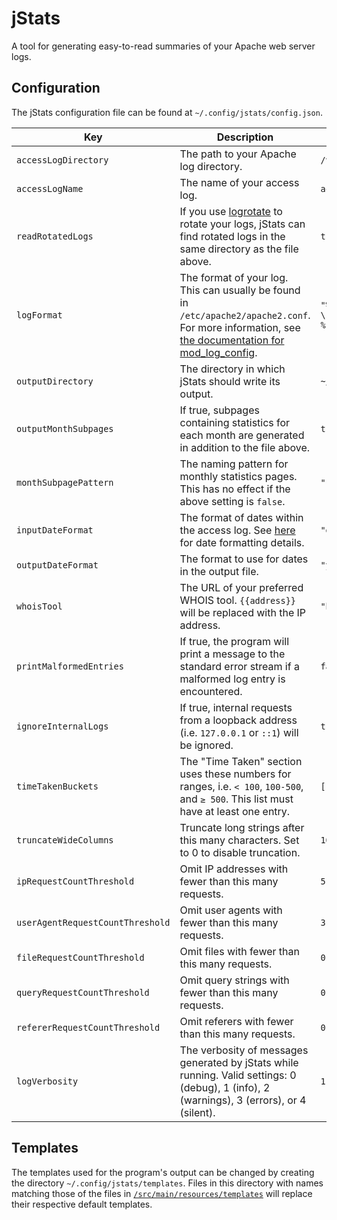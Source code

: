 # jStats

A tool for generating easy-to-read summaries of your Apache web server logs.

## Configuration

The jStats configuration file can be found at `~/.config/jstats/config.json`.

| Key                              | Description                                                                                                                                                                                                    | Default value                                                                                       |
|----------------------------------|----------------------------------------------------------------------------------------------------------------------------------------------------------------------------------------------------------------|-----------------------------------------------------------------------------------------------------|
| `accessLogDirectory`             | The path to your Apache log directory.                                                                                                                                                                         | `/var/log/apache2`                                                                                  |
| `accessLogName`                  | The name of your access log.                                                                                                                                                                                   | `access.log`                                                                                        |
| `readRotatedLogs`                | If you use [logrotate](https://linux.die.net/man/8/logrotate) to rotate your logs, jStats can find rotated logs in the same directory as the file above.                                                       | `true`                                                                                              |
| `logFormat`                      | The format of your log. This can usually be found in `/etc/apache2/apache2.conf`. For more information, see [the documentation for mod_log_config](https://httpd.apache.org/docs/2.4/mod/mod_log_config.html). | `"%v:%p %h %l %u %t \"%r\" %s:%>s %I %O \"%{Referer}i\" \"%{User-Agent}i\" %D %k %f \"%U\" \"%q\""` |
| `outputDirectory`                | The directory in which jStats should write its output.                                                                                                                                                         | `~/jstats`                                                                                          |
| `outputMonthSubpages`            | If true, subpages containing statistics for each month are generated in addition to the file above.                                                                                                            | `true`                                                                                              |
| `monthSubpagePattern`            | The naming pattern for monthly statistics pages. This has no effect if the above setting is `false`.                                                                                                           | `"{{year}}-{{month}}.html"`                                                                         |
| `inputDateFormat`                | The format of dates within the access log. See [here](https://docs.oracle.com/en/java/javase/17/docs/api/java.base/java/text/SimpleDateFormat.html) for date formatting details.                               | `"dd/MMM/yyyy:HH:mm:ss Z"`                                                                          |
| `outputDateFormat`               | The format to use for dates in the output file.                                                                                                                                                                | `"yyyy-MM-dd HH:mm:ss zzz"`                                                                         |
| `whoisTool`                      | The URL of your preferred WHOIS tool. `{{address}}` will be replaced with the IP address.                                                                                                                      | `"https://iplocation.io/ip/{{address}}"`                                                            |
| `printMalformedEntries`          | If true, the program will print a message to the standard error stream if a malformed log entry is encountered.                                                                                                | `false`                                                                                             |
| `ignoreInternalLogs`             | If true, internal requests from a loopback address (i.e. `127.0.0.1` or `::1`) will be ignored.                                                                                                                | `true`                                                                                              |
| `timeTakenBuckets`               | The "Time Taken" section uses these numbers for ranges, i.e. `< 100`, `100-500`, and `≥ 500`. This list must have at least one entry.                                                                          | `[100, 500, 1000, 5000, 10000, 50000]`                                                              |
| `truncateWideColumns`            | Truncate long strings after this many characters. Set to 0 to disable truncation.                                                                                                                              | `100`                                                                                               |
| `ipRequestCountThreshold`        | Omit IP addresses with fewer than this many requests.                                                                                                                                                          | `5`                                                                                                 |
| `userAgentRequestCountThreshold` | Omit user agents with fewer than this many requests.                                                                                                                                                           | `3`                                                                                                 |
| `fileRequestCountThreshold`      | Omit files with fewer than this many requests.                                                                                                                                                                 | `0`                                                                                                 |
| `queryRequestCountThreshold`     | Omit query strings with fewer than this many requests.                                                                                                                                                         | `0`                                                                                                 |
| `refererRequestCountThreshold`   | Omit referers with fewer than this many requests.                                                                                                                                                              | `0`                                                                                                 |
| `logVerbosity`                   | The verbosity of messages generated by jStats while running. Valid settings: 0 (debug), 1 (info), 2 (warnings), 3 (errors), or 4 (silent).                                                                     | `1`                                                                                                 |

## Templates

The templates used for the program's output can be changed by creating the directory
`~/.config/jstats/templates`. Files in this directory with names matching those of the files in
[`/src/main/resources/templates`](https://github.com/cvaugh/jstats/tree/main/src/main/resources/templates)
will replace their respective default templates.
